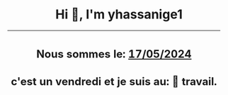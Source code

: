 <h1 align='center'>Hi 👋, I'm yhassanige1</h1>
<div align='center'>

|<h2 align='center'>Nous sommes le: <u>17/05/2024</u></h2><h2 align='center'>c'est un vendredi et je suis au: 🏢 travail.</h2>|
|---
</div>
